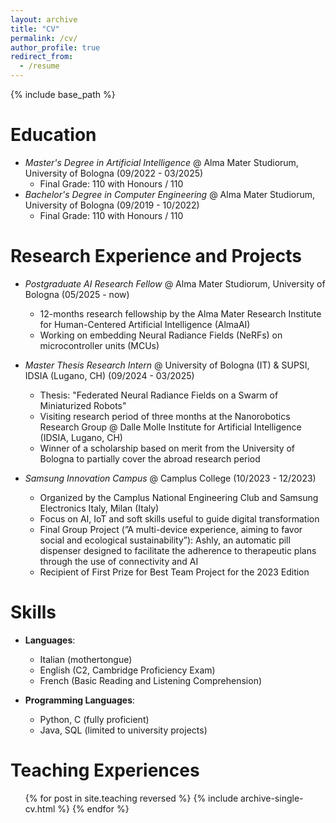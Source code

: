 ```yaml
---
layout: archive
title: "CV"
permalink: /cv/
author_profile: true
redirect_from:
  - /resume
---
```


{% include base_path %}

Education
=====
* _Master's Degree in Artificial Intelligence_ @ Alma Mater Studiorum, University of Bologna (09/2022 - 03/2025)
  * Final Grade: 110 with Honours / 110
* _Bachelor's Degree in Computer Engineering_ @ Alma Mater Studiorum, University of Bologna  (09/2019 - 10/2022)
  * Final Grade: 110 with Honours / 110

Research Experience and Projects
=====
* _Postgraduate AI Research Fellow_ @ Alma Mater Studiorum, University of Bologna (05/2025 - now)
  * 12-months research fellowship by the Alma Mater Research Institute for Human-Centered Artificial Intelligence (AlmaAI)
  * Working on embedding Neural Radiance Fields (NeRFs) on microcontroller units (MCUs)

* _Master Thesis Research Intern_ @ University of Bologna (IT) & SUPSI, IDSIA (Lugano, CH) (09/2024 - 03/2025)
  * Thesis: "Federated Neural Radiance Fields on a Swarm of Miniaturized Robots"
  * Visiting research period of three months at the Nanorobotics Research Group @ Dalle Molle Institute for Artificial Intelligence (IDSIA, Lugano, CH)
  * Winner of a scholarship based on merit from the University of Bologna to partially cover the abroad research period

* _Samsung Innovation Campus_ @ Camplus College (10/2023 - 12/2023)
  * Organized by the Camplus National Engineering Club and Samsung Electronics Italy, Milan (Italy)
  * Focus on AI, IoT and soft skills useful to guide digital transformation
  * Final Group Project (”A multi-device experience, aiming to favor social and ecological sustainability”): Ashly, an automatic pill dispenser designed to facilitate the adherence to therapeutic plans through the use of connectivity and AI
  * Recipient of First Prize for Best Team Project for the 2023 Edition

Skills
======
* **Languages**:
  * Italian (mothertongue)
  * English (C2, Cambridge Proficiency Exam)
  * French (Basic Reading and Listening Comprehension)

* **Programming Languages**:
  * Python, C (fully proficient)
  * Java, SQL (limited to university projects)
  

<!--Publications
======
  <ul>{% for post in site.publications reversed %}
    {% include archive-single-cv.html %}
  {% endfor %}</ul>
  
Talks
======
  <ul>{% for post in site.talks reversed %}
    {% include archive-single-talk-cv.html  %}
  {% endfor %}</ul> -->
  
Teaching Experiences
======
  <ul>{% for post in site.teaching reversed %}
    {% include archive-single-cv.html %}
  {% endfor %}</ul>